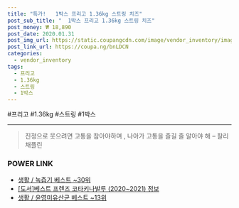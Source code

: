 ```yaml
--- 
title: "특가!   1박스 프리고 1.36kg 스트링 치즈" 
post_sub_title: "  1박스 프리고 1.36kg 스트링 치즈" 
post_money: ₩ 18,890 
post_date: 2020.01.31 
post_img_url: https://static.coupangcdn.com/image/vendor_inventory/images/2017/01/19/9/0/9cbb6c9f-b8f8-4539-92b1-edb644173474.jpg 
post_link_url: https://coupa.ng/bnLDCN 
categories: 
  - vendor_inventory 
tags: 
  - 프리고 
  - 1.36kg 
  - 스트링 
  - 1박스 
--- 
```

  #프리고 #1.36kg #스트링 #1박스 
<hr> 

> 진정으로 웃으려면 고통을 참아야하며 , 나아가 고통을 즐길 줄 알아야 해 – 찰리 채플린 


### POWER LINK

* <a href="https://blog.naver.com/santokki14/221785294957" target="_blank">생활 / 녹즙기 베스트 ~30위</a>
* <a href="https://blog.naver.com/sakai111/221769587551" target="_blank">[도서]베스트 프렌즈 코타키나발루 (2020~2021) 정보</a>
* <a href="https://blog.naver.com/santokki14/221777126023" target="_blank">생활 / 윤영미유산균 베스트 ~13위</a>
